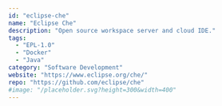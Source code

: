 ```yaml
---
id: "eclipse-che"
name: "Eclipse Che"
description: "Open source workspace server and cloud IDE."
tags:
  - "EPL-1.0"
  - "Docker"
  - "Java"
category: "Software Development"
website: "https://www.eclipse.org/che/"
repo: "https://github.com/eclipse/che"
#image: "/placeholder.svg?height=300&width=400"
---
```


